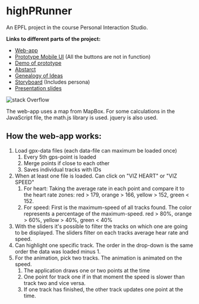# highPRunner
An EPFL project in the course Personal Interaction Studio.

**Links to different parts of the project:**
- [Web-app](http://cecilialagerwall.se/highprunner/)
- [Prototype Mobile UI](http://cecilialagerwall.se/highprunner/prototype) (All the buttons are not in function)
- [Demo of prototype](http://cecilialagerwall.se/highprunner/demo/)
- [Abstarct](http://cecilialagerwall.se/highprunner/abstract.pdf)
- [Genealogy of Ideas](http://cecilialagerwall.se/highprunner/genealogy/)
- [Storyboard](http://cecilialagerwall.se/highprunner/storyboard/) (Includes persona)
- [Presentation slides](http://slides.com/luvan1/highprunner/fullscreen)

![stack Overflow](http://lmsotfy.com/so.png)

The web-app uses a map from MapBox. For some calculations in the JavaScript file, the math.js library is used. jquery is also used.

How the web-app works:
--------------
1. Load gpx-data files (each data-file can maximum be loaded once)
	1. Every 5th gps-point is loaded
	2. Merge points if close to each other
	3. Saves individual tracks with IDs
2. When at least one file is loaded. Can click on "VIZ HEART" or "VIZ SPEED"
	1. For heart: Taking the average rate in each point and compare it to the heart rate zones: red > 179, orange > 166, yellow > 152, green < 152.
	2. For speed: First is the maximum-speed of all tracks found. The color represents a percentage of the maximum-speed. red > 80%, orange > 60%, yellow > 40%, green < 40%
3. With the sliders it's possible to filter the tracks on which one are going to be displayed. The sliders filter on each tracks average hear rate and speed.
4. Can highlight one specific track. The order in the drop-down is the same order the data was loaded minus 1.
5. For the animation, pick two tracks. The animation is animated on the speed.
	1. The application draws one or two points at the time
	2. One point for track one if in that moment the speed is slower than track two and vice versa.
	3. If one track has finished, the other track updates one point at the time.